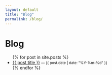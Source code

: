 ```yaml
---
layout: default
title: "Blog"
permalink: /blog/
---
```


# Blog

<ul>
{% for post in site.posts %}
  <li>
    <a href="{{ post.url }}">{{ post.title }}</a>
    <small>— {{ post.date | date: "%Y-%m-%d" }}</small>
  </li>
{% endfor %}
</ul> 
